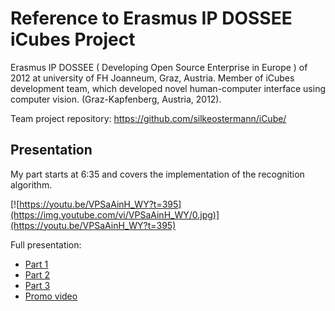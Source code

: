 # Reference to Erasmus IP DOSSEE iCubes Project

Erasmus IP DOSSEE ( Developing Open Source Enterprise in Europe ) of 2012 at
university of FH Joanneum, Graz, Austria. Member of iCubes development team, which developed
novel human-computer interface using computer vision. (Graz-Kapfenberg, Austria, 2012).

Team project repository: https://github.com/silkeostermann/iCube/

## Presentation

My part starts at 6:35 and covers the implementation of the recognition algorithm.

[![https://youtu.be/VPSaAinH_WY?t=395](https://img.youtube.com/vi/VPSaAinH_WY/0.jpg)](https://youtu.be/VPSaAinH_WY?t=395)

Full presentation:
- [Part 1](https://youtu.be/f3z5x5veeOE)
- [Part 2](https://youtu.be/VPSaAinH_WY)
- [Part 3](https://youtu.be/pu9rst0-Pis)
- [Promo video](https://vimeo.com/38991872)

